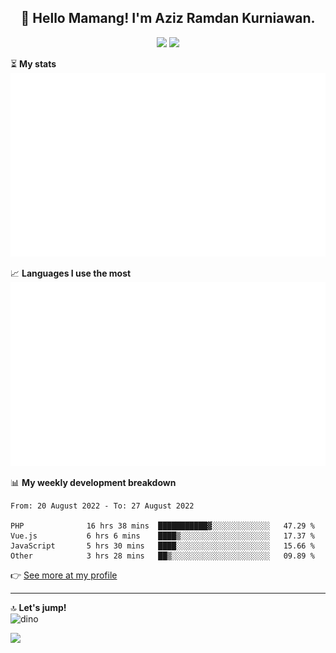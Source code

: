 <h2 align="center">👋 Hello Mamang! I'm Aziz Ramdan Kurniawan.</h2>  
<p align="center">
  <img src="https://komarev.com/ghpvc/?username=azizramdan">
  <img src="https://wakatime.com/badge/user/90056fa0-4c31-4eca-954e-2a3ac05896f9.svg">
</p>
    
⏳ **My stats**  
![](https://raw.githubusercontent.com/azizramdan/github-stats/master/generated/overview.svg#gh-dark-mode-only)

📈 **Languages I use the most**  
![](https://raw.githubusercontent.com/azizramdan/github-stats/master/generated/languages.svg#gh-dark-mode-only)

📊 **My weekly development breakdown**
<!--START_SECTION:waka-->

```text
From: 20 August 2022 - To: 27 August 2022

PHP              16 hrs 38 mins  ███████████▓░░░░░░░░░░░░░   47.29 %
Vue.js           6 hrs 6 mins    ████▒░░░░░░░░░░░░░░░░░░░░   17.37 %
JavaScript       5 hrs 30 mins   ████░░░░░░░░░░░░░░░░░░░░░   15.66 %
Other            3 hrs 28 mins   ██▒░░░░░░░░░░░░░░░░░░░░░░   09.89 %
```

<!--END_SECTION:waka-->
👉 [See more at my profile](https://wakatime.com/@azizramdan)
***
🔝 **Let's jump!**  
![dino](https://raw.githubusercontent.com/azizramdan/azizramdan/master/dino.gif)  

![](https://hit.yhype.me/github/profile?user_id=27954794)
